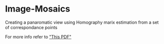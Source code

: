 Image-Mosaics
=============

Creating a panaromatic view using Homography marix estimation from a set of correspondance points

For more info refer to ["This PDF"](https://github.com/azmy92/Image-Mosaics/blob/master/vision4.pdf)
